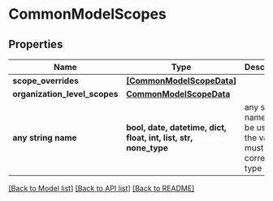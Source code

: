 # CommonModelScopes


## Properties
Name | Type | Description | Notes
------------ | ------------- | ------------- | -------------
**scope_overrides** | [**[CommonModelScopeData]**](CommonModelScopeData.md) |  | 
**organization_level_scopes** | [**CommonModelScopeData**](CommonModelScopeData.md) |  | [optional] 
**any string name** | **bool, date, datetime, dict, float, int, list, str, none_type** | any string name can be used but the value must be the correct type | [optional]

[[Back to Model list]](../README.md#documentation-for-models) [[Back to API list]](../README.md#documentation-for-api-endpoints) [[Back to README]](../README.md)


